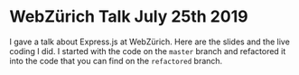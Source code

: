 # WebZürich Talk July 25th 2019

I gave a talk about Express.js at WebZürich. Here are the slides and the live coding I did.
I started with the code on the `master` branch and refactored it into the code that you can find on the `refactored` branch.
